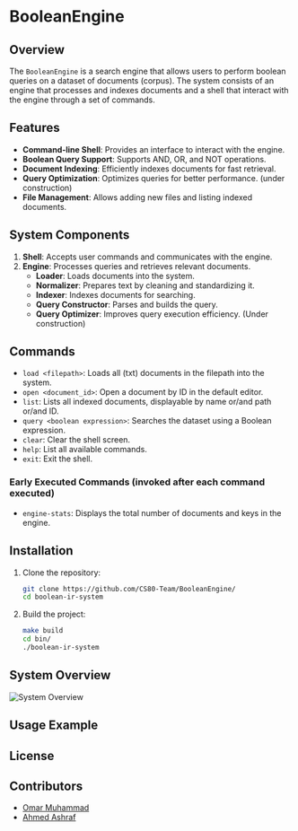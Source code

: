 # BooleanEngine

## Overview

The `BooleanEngine` is a search engine that allows users to perform boolean queries on a dataset of documents (corpus). The system consists of an engine that processes and indexes documents and a shell that interact with the engine through a set of commands.

## Features

- **Command-line Shell**: Provides an interface to interact with the engine.
- **Boolean Query Support**: Supports AND, OR, and NOT operations.
- **Document Indexing**: Efficiently indexes documents for fast retrieval.
- **Query Optimization**: Optimizes queries for better performance. (under construction)
- **File Management**: Allows adding new files and listing indexed documents.

## System Components

1. **Shell**: Accepts user commands and communicates with the engine.
3. **Engine**: Processes queries and retrieves relevant documents.
   - **Loader**: Loads documents into the system.
   - **Normalizer**: Prepares text by cleaning and standardizing it.
   - **Indexer**: Indexes documents for searching.
   - **Query Constructor**: Parses and builds the query.
   - **Query Optimizer**: Improves query execution efficiency. (Under construction)

## Commands

- `load <filepath>`: Loads all (txt) documents in the filepath into the system.
- `open <document_id>`: Open a document by ID in the default editor.
- `list`: Lists all indexed documents, displayable by name or/and path or/and ID.
- `query <boolean expression>`: Searches the dataset using a Boolean expression.
- `clear`: Clear the shell screen.
- `help`: List all available commands.
- `exit`: Exit the shell.

### Early Executed Commands (invoked after each command executed)

- `engine-stats`: Displays the total number of documents and keys in the engine. 

## Installation

1. Clone the repository:
   ```sh
   git clone https://github.com/CS80-Team/BooleanEngine/
   cd boolean-ir-system
   ```
2. Build the project:
   ```sh
   make build
   cd bin/
   ./boolean-ir-system
   ```

## System Overview

![System Overview](https://github.com/CS80-Team/BooleanEngine/blob/master/docs/BIRSystemOverview.png)

## Usage Example

## License

## Contributors

- [Omar Muhammad](https://github.com/OmarMGaber)
- [Ahmed Ashraf](https://github.com/ahmed-ashraff)

